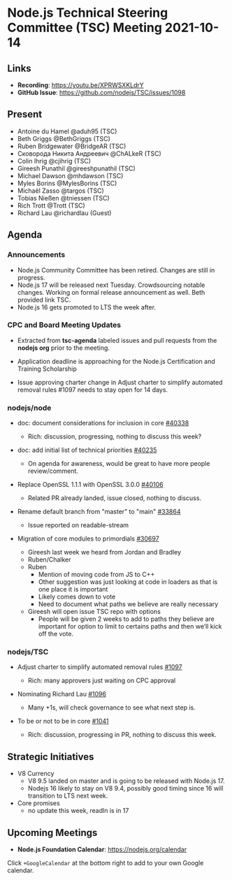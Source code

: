 # Node.js Technical Steering Committee (TSC) Meeting 2021-10-14

## Links

* **Recording**:  <https://youtu.be/XPRWSXKLdrY>
* **GitHub Issue**: <https://github.com/nodejs/TSC/issues/1098>

## Present

* Antoine du Hamel @aduh95 (TSC)
* Beth Griggs @BethGriggs (TSC)
* Ruben Bridgewater @BridgeAR (TSC)
* Сковорода Никита Андреевич @ChALkeR (TSC)
* Colin Ihrig @cjihrig (TSC)
* Gireesh Punathil @gireeshpunathil (TSC)
* Michael Dawson @mhdawson (TSC)
* Myles Borins @MylesBorins (TSC)
* Michaël Zasso @targos (TSC)
* Tobias Nießen @tniessen (TSC)
* Rich Trott @Trott (TSC)
* Richard Lau @richardlau (Guest)

## Agenda

### Announcements

* Node.js Community Committee has been retired. Changes are still in progress.
* Node.js 17 will be released next Tuesday. Crowdsourcing notable changes. Working on formal
  release announcement as well. Beth provided link TSC.
* Node.js 16 gets promoted to LTS the week after.

### CPC and Board Meeting Updates

* Extracted from **tsc-agenda** labeled issues and pull requests from the **nodejs org** prior to the meeting.

* Application deadline is approaching for the Node.js Certification and Training Scholarship
* Issue approving charter change in Adjust charter to simplify automated
  removal rules #1097 needs to stay open for 14 days.

### nodejs/node

* doc: document considerations for inclusion in core [#40338](https://github.com/nodejs/node/pull/40338)
  * Rich: discussion, progressing, nothing to discuss this week?

* doc: add initial list of technical priorities [#40235](https://github.com/nodejs/node/pull/40235)
  * On agenda for awareness, would be great to have more people review/comment.

* Replace OpenSSL 1.1.1 with OpenSSL 3.0.0 [#40106](https://github.com/nodejs/node/issues/40106)
  * Related PR already landed, issue closed, nothing to discuss.

* Rename default branch from "master" to "main" [#33864](https://github.com/nodejs/node/issues/33864)
  * Issue reported on readable-stream

* Migration of core modules to primordials [#30697](https://github.com/nodejs/node/issues/30697)
  * Gireesh last week we heard from Jordan and Bradley
  * Ruben/Chalker
  * Ruben
    * Mention of moving code from JS to C++
    * Other suggestion was just looking at code in loaders as that is one place it is important
    * Likely comes down to vote
    * Need to document what paths we believe are really necessary
  * Gireesh will open issue TSC repo with options
    * People will be given 2 weeks to add to paths they believe are important for option to limit
      to certains paths and then we’ll kick off the vote.

### nodejs/TSC

* Adjust charter to simplify automated removal rules [#1097](https://github.com/nodejs/TSC/pull/1097)
  * Rich: many approvers just waiting on CPC approval

* Nominating Richard Lau [#1096](https://github.com/nodejs/TSC/issues/1096)
  * Many +1s, will check governance to see what next step is.

* To be or not to be in core [#1041](https://github.com/nodejs/TSC/issues/1041)
  * Rich: discussion, progressing in PR, nothing to discuss this week.

## Strategic Initiatives

* V8 Currency
  * V8 9.5 landed on master and is going to be released with Node.js 17.
  * Nodejs 16 likely to stay on V8 9.4, possibly good timing since 16 will transition to
    LTS next week.
* Core promises
  * no update this week, readln is in 17

## Upcoming Meetings

* **Node.js Foundation Calendar**: <https://nodejs.org/calendar>

Click `+GoogleCalendar` at the bottom right to add to your own Google calendar.
